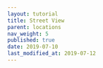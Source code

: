 ```yaml
---
layout: tutorial
title: Street View
parent: locations
nav_weight: 5
published: true
date: 2019-07-10
last_modified_at: 2019-07-12
---
```

